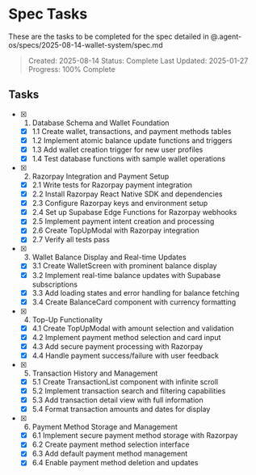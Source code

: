 # Spec Tasks

These are the tasks to be completed for the spec detailed in @.agent-os/specs/2025-08-14-wallet-system/spec.md

> Created: 2025-08-14
> Status: Complete
> Last Updated: 2025-01-27
> Progress: 100% Complete

## Tasks

- [x] 1. Database Schema and Wallet Foundation
  - [x] 1.1 Create wallet, transactions, and payment methods tables
  - [x] 1.2 Implement atomic balance update functions and triggers
  - [x] 1.3 Add wallet creation trigger for new user profiles
  - [x] 1.4 Test database functions with sample wallet operations

- [x] 2. Razorpay Integration and Payment Setup
  - [x] 2.1 Write tests for Razorpay payment integration
  - [x] 2.2 Install Razorpay React Native SDK and dependencies
  - [x] 2.3 Configure Razorpay keys and environment setup
  - [x] 2.4 Set up Supabase Edge Functions for Razorpay webhooks
  - [x] 2.5 Implement payment intent creation and processing
  - [x] 2.6 Create TopUpModal with Razorpay integration
  - [x] 2.7 Verify all tests pass

- [x] 3. Wallet Balance Display and Real-time Updates
  - [x] 3.1 Create WalletScreen with prominent balance display
  - [x] 3.2 Implement real-time balance updates with Supabase subscriptions
  - [x] 3.3 Add loading states and error handling for balance fetching
  - [x] 3.4 Create BalanceCard component with currency formatting

- [x] 4. Top-Up Functionality
  - [x] 4.1 Create TopUpModal with amount selection and validation
  - [x] 4.2 Implement payment method selection and card input
  - [x] 4.3 Add secure payment processing with Razorpay
  - [x] 4.4 Handle payment success/failure with user feedback

- [x] 5. Transaction History and Management
  - [x] 5.1 Create TransactionList component with infinite scroll
  - [x] 5.2 Implement transaction search and filtering capabilities
  - [x] 5.3 Add transaction detail view with full information
  - [x] 5.4 Format transaction amounts and dates for display

- [x] 6. Payment Method Storage and Management
  - [x] 6.1 Implement secure payment method storage with Razorpay
  - [x] 6.2 Create payment method selection interface
  - [x] 6.3 Add default payment method management
  - [x] 6.4 Enable payment method deletion and updates